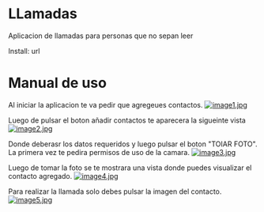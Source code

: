 # LLamadas
Aplicacion de llamadas para personas que no sepan leer

Install: url

# Manual de uso
Al iniciar la aplicacion te va pedir que  agregeues contactos.
[![image1.jpg](https://i.postimg.cc/nVDPdZhB/image1.jpg)](https://postimg.cc/4nXPdDtx)

Luego de pulsar el boton añadir contactos te aparecera la sigueinte vista
[![image2.jpg](https://i.postimg.cc/L6k0pTfs/image2.jpg)](https://postimg.cc/ykdTh0Lq)

Donde deberasr los datos requeridos y luego pulsar el boton "TOIAR FOTO". La primera vez te pedira permisos de uso de la camara.
[![image3.jpg](https://i.postimg.cc/NjpJyjdq/image3.jpg)](https://postimg.cc/K13rwxXJ)

Luego de tomar la foto se te mostrara una vista donde puedes visualizar el contacto agregado.
[![image4.jpg](https://i.postimg.cc/bNfFWMZM/image4.jpg)](https://postimg.cc/Z0jcywFF)

Para realizar la llamada solo debes pulsar la imagen del contacto.
[![image5.jpg](https://i.postimg.cc/d03WGcf7/image5.jpg)](https://postimg.cc/PLGzk9Th)

